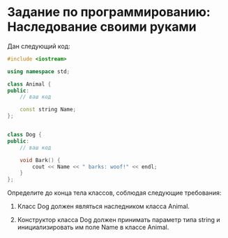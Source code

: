 # Задание по программированию: Наследование своими руками

Дан следующий код:

```C++
#include <iostream>

using namespace std;

class Animal {
public:
    // ваш код

    const string Name;
};


class Dog {
public:
    // ваш код

    void Bark() {
        cout << Name << " barks: woof!" << endl;
    }
};
```

Определите до конца тела классов, соблюдая следующие требования:

1. Класс Dog должен являться наследником класса Animal.

2. Конструктор класса Dog должен принимать параметр типа string и инициализировать им поле Name в классе Animal.
